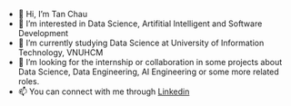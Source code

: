 - 👋 Hi, I’m Tan Chau
- 👀 I’m interested in Data Science, Artifitial Intelligent and Software Development
- 🌱 I’m currently studying Data Science at University of Information Technology, VNUHCM
- 💞️ I’m looking for the internship or collaboration in some projects about Data Science, Data Engineering, AI Engineering or some more related roles.
- 📫 You can connect with me through <a href='https://www.linkedin.com/in/tomatoft/'>Linkedin</a>


